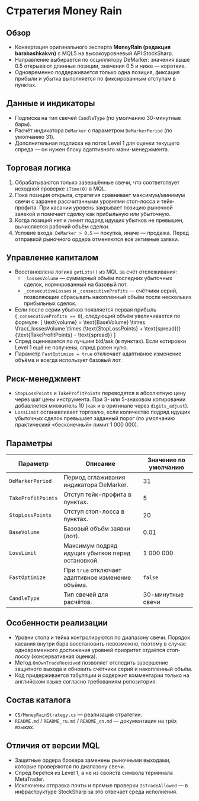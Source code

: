 # Стратегия Money Rain

## Обзор
- Конвертация оригинального эксперта **MoneyRain (редакция barabashkakvn)** с MQL5 на высокоуровневый API StockSharp.
- Направление выбирается по осциллятору DeMarker: значения выше 0.5 открывают длинные позиции, значения 0.5 и ниже — короткие.
- Одновременно поддерживается только одна позиция, фиксация прибыли и убытка выполняется по фиксированным отступам в пунктах.

## Данные и индикаторы
- Подписка на тип свечей `CandleType` (по умолчанию 30-минутные бары).
- Расчёт индикатора `DeMarker` с параметром `DeMarkerPeriod` (по умолчанию 31).
- Дополнительная подписка на поток Level 1 для оценки текущего спреда — он нужен блоку адаптивного мани-менеджмента.

## Торговая логика
1. Обрабатываются только завершённые свечи, что соответствует исходной проверке `iTime(0)` в MQL.
2. Пока позиция открыта, стратегия сравнивает максимум/минимум свечи с заранее рассчитанными уровнями стоп-лосса и тейк-профита. При касании уровень закрывает позицию рыночной заявкой и помечает сделку как прибыльную или убыточную.
3. Когда позиций нет и лимит подряд идущих убытков не превышен, вычисляется рабочий объём сделки.
4. Условие входа: `DeMarker > 0.5` — покупка, иначе — продажа. Перед отправкой рыночного ордера отменяются все активные заявки.

## Управление капиталом
- Восстановлена логика `getLots()` из MQL за счёт отслеживания:
  - `_lossesVolume` — суммарный объём последних убыточных сделок, нормированный на базовый лот.
  - `_consecutiveLosses` и `_consecutiveProfits` — счётчики серий, позволяющие сбрасывать накопленный объём после нескольких прибыльных сделок.
- Если после серии убытков появляется первая прибыль (`_consecutiveProfits == 0`), следующий объём увеличивается по формуле:
  \[
  \text{volume} = \text{BaseVolume} \times \frac{_lossesVolume \times (\text{StopLossPoints} + \text{spread})}{\text{TakeProfitPoints} - \text{spread}}
  \]
- Спред оценивается по лучшим bid/ask (в пунктах). Если котировки Level 1 ещё не получены, спред равен нулю.
- Параметр `FastOptimize = true` отключает адаптивное изменение объёма и всегда использует базовый лот.

## Риск-менеджмент
- `StopLossPoints` и `TakeProfitPoints` переводятся в абсолютную цену через шаг цены инструмента. При 3- или 5-знаковом котировании добавляется множитель 10 (как и в оригинале через `digits_adjust`).
- `LossLimit` останавливает торговлю, если количество подряд идущих убыточных сделок превышает заданный порог (по умолчанию практический «бесконечный» лимит 1 000 000).

## Параметры
| Параметр | Описание | Значение по умолчанию |
| --- | --- | --- |
| `DeMarkerPeriod` | Период сглаживания индикатора DeMarker. | 31 |
| `TakeProfitPoints` | Отступ тейк-профита в пунктах. | 5 |
| `StopLossPoints` | Отступ стоп-лосса в пунктах. | 20 |
| `BaseVolume` | Базовый объём заявки (лот). | 0.01 |
| `LossLimit` | Максимум подряд идущих убытков перед остановкой. | 1 000 000 |
| `FastOptimize` | При `true` отключает адаптивное изменение объёма. | `false` |
| `CandleType` | Тип свечей для расчётов. | 30-минутные свечи |

## Особенности реализации
- Уровни стопа и тейка контролируются по диапазону свечи. Порядок касания внутри бара восстановить невозможно, поэтому в случае одновременного достижения уровней приоритет отдаётся стоп-лоссу (консервативная оценка).
- Метод `OnOwnTradeReceived` позволяет отследить завершение защитного выхода и обновить счётчики серий и накопленный объём.
- Код придерживается табуляции и содержит комментарии только на английском языке согласно требованиям репозитория.

## Состав каталога
- `CS/MoneyRainStrategy.cs` — реализация стратегии.
- `README.md` / `README_ru.md` / `README_cn.md` — документация на трёх языках.

## Отличия от версии MQL
- Защитные ордера брокера заменены рыночными выходами, которые проверяются по диапазону свечи.
- Спред берётся из Level 1, а не из свойств символа терминала MetaTrader.
- Исключены отправка почты и прямые проверки `IsTradeAllowed` — в инфраструктуре StockSharp за это отвечает среда исполнения.
